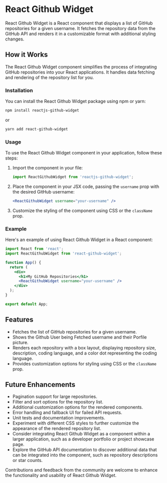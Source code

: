 # React Github Widget

React Github Widget is a React component that displays a list of GitHub repositories for a given username. It fetches the repository data from the GitHub API and renders it in a customizable format with additional styling changes.

## How it Works

The React Github Widget component simplifies the process of integrating GitHub repositories into your React applications. It handles data fetching and rendering of the repository list for you.

### Installation

You can install the React Github Widget package using npm or yarn:

```bash
npm install reactjs-github-widget
```

or

```bash
yarn add react-github-widget
```

### Usage

To use the React Github Widget component in your application, follow these steps:

1. Import the component in your file:

   ```jsx
   import ReactGithubWidget from 'reactjs-github-widget';
   ```

2. Place the component in your JSX code, passing the `username` prop with the desired GitHub username:

   ```jsx
   <ReactGithubWidget username="your-username" />
   ```

3. Customize the styling of the component using CSS or the `className` prop.

### Example

Here's an example of using React Github Widget in a React component:

```jsx
import React from 'react';
import ReactGithubWidget from 'react-github-widget';

function App() {
  return (
    <div>
      <h1>My GitHub Repositories</h1>
      <ReactGithubWidget username="your-username" />
    </div>
  );
}

export default App;
```

## Features

- Fetches the list of GitHub repositories for a given username.
- Shows the Github User being Fetched username and their Porfile picture.
- Renders each repository with a box layout, displaying repository size, description, coding language, and a color dot representing the coding language.
- Provides customization options for styling using CSS or the `className` prop.

## Future Enhancements

- Pagination support for large repositories.
- Filter and sort options for the repository list.
- Additional customization options for the rendered components.
- Error handling and fallback UI for failed API requests.
- Unit tests and documentation improvements.
- Experiment with different CSS styles to further customize the appearance of the rendered repository list.
- Consider integrating React Github Widget as a component within a larger application, such as a developer portfolio or project showcase page.
- Explore the GitHub API documentation to discover additional data that can be integrated into the component, such as repository descriptions or star counts.

Contributions and feedback from the community are welcome to enhance the functionality and usability of React Github Widget.
